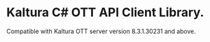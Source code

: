 # Kaltura C# OTT API Client Library.
Compatible with Kaltura OTT server version 8.3.1.30231 and above.
